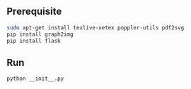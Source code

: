 ## Prerequisite
```sh
sudo apt-get install texlive-xetex poppler-utils pdf2svg
pip install graph2img
pip install flask
```

## Run
```sh
python __init__.py
```